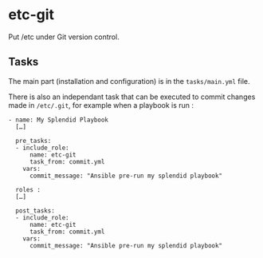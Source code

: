 # etc-git

Put /etc under Git version control.

## Tasks

The main part (installation and configuration) is in the `tasks/main.yml` file.

There is also an independant task that can be executed to commit changes made in `/etc/.git`, for example when a playbook is run :

```
- name: My Splendid Playbook
  […]

  pre_tasks:
  - include_role:
      name: etc-git
      task_from: commit.yml
    vars:
      commit_message: "Ansible pre-run my splendid playbook"

  roles :
  […]

  post_tasks:
  - include_role:
      name: etc-git
      task_from: commit.yml
    vars:
      commit_message: "Ansible pre-run my splendid playbook"
```
